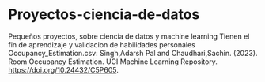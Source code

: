 # Proyectos-ciencia-de-datos
Pequeños proyectos, sobre ciencia de datos y machine learning
Tienen el fin de aprendizaje y validacion de habilidades personales
Occupancy_Estimation.csv: 
Singh,Adarsh Pal and Chaudhari,Sachin. (2023). Room Occupancy Estimation. UCI Machine Learning Repository. https://doi.org/10.24432/C5P605.
